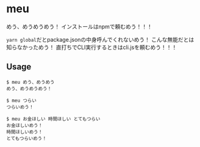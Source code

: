 # meu

めう、めうめうめう！
インストールはnpmで頼むめう！！！

`yarn global`だとpackage.jsonの中身呼んでくれないめう！
こんな無能だとは知らなかっためう！
直打ちでCLI実行するときはcli.jsを頼むめう！！！

## Usage
```shell
$ meu めう、めうめう
めう、めうめうめう！

$ meu つらい
つらいめう！

$ meu お金ほしい 時間ほしい とてもつらい
お金ほしいめう！
時間ほしいめう！
とてもつらいめう！
```
